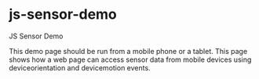 # js-sensor-demo
JS Sensor Demo

This demo page should be run from a mobile phone or a tablet.
This page shows how a web page can access sensor data from mobile devices using deviceorientation and devicemotion events.

